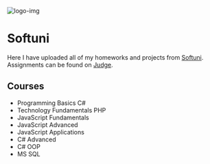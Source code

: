 <html>
  <body>
    <img src="https://softuni.bg/content/images/svg-logos/software-university-logo.svg" alt="logo-img">
    <h1>Softuni</h1>
    <p>Here I have uploaded all of my homeworks and projects from <a href="https://softuni.bg/">Softuni</a>. Assignments can be found on <a href="https://judge.softuni.bg/">Judge</a>.</p>
    <h2>Courses</h2>
    <ul>
      <li>Programming Basics C#</li>
      <li>Technology Fundamentals PHP</li>
      <li>JavaScript Fundamentals</li>
      <li>JavaScript Advanced</li>
      <li>JavaScript Applications</li>
      <li>C# Advanced</li>
      <li>C# OOP</li>
      <li>MS SQL</li>
    </ul>
  </body>
</html>
